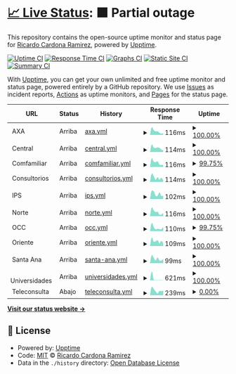 # [📈 Live Status](https://ricardona.github.io/statuspage): <!--live status--> **🟧 Partial outage**

This repository contains the open-source uptime monitor and status page for [Ricardo Cardona Ramirez](https://www.linkedin.com/in/ricardo-cardona-ramirez-668b4122/), powered by [Upptime](https://github.com/upptime/upptime).

[![Uptime CI](https://github.com/ricardona/statuspage/workflows/Uptime%20CI/badge.svg)](https://github.com/ricardona/statuspage/actions?query=workflow%3A%22Uptime+CI%22)
[![Response Time CI](https://github.com/ricardona/statuspage/workflows/Response%20Time%20CI/badge.svg)](https://github.com/ricardona/statuspage/actions?query=workflow%3A%22Response+Time+CI%22)
[![Graphs CI](https://github.com/ricardona/statuspage/workflows/Graphs%20CI/badge.svg)](https://github.com/ricardona/statuspage/actions?query=workflow%3A%22Graphs+CI%22)
[![Static Site CI](https://github.com/ricardona/statuspage/workflows/Static%20Site%20CI/badge.svg)](https://github.com/ricardona/statuspage/actions?query=workflow%3A%22Static+Site+CI%22)
[![Summary CI](https://github.com/ricardona/statuspage/workflows/Summary%20CI/badge.svg)](https://github.com/ricardona/statuspage/actions?query=workflow%3A%22Summary+CI%22)

With [Upptime](https://upptime.js.org), you can get your own unlimited and free uptime monitor and status page, powered entirely by a GitHub repository. We use [Issues](https://github.com/ricardona/statuspage/issues) as incident reports, [Actions](https://github.com/ricardona/statuspage/actions) as uptime monitors, and [Pages](https://ricardona.github.io/statuspage) for the status page.

<!--start: status pages-->
<!-- This summary is generated by Upptime (https://github.com/upptime/upptime) -->
<!-- Do not edit this manually, your changes will be overwritten -->
<!-- prettier-ignore -->
| URL | Status | History | Response Time | Uptime |
| --- | ------ | ------- | ------------- | ------ |
| <img alt="" src="https://icons.duckduckgo.com/ip3/axacolpatria.imedicalcloud.net.ico" height="13"> AXA | Arriba | [axa.yml](https://github.com/imedicalservices/statuspage/commits/HEAD/history/axa.yml) | <details><summary><img alt="Response time graph" src="./graphs/axa/response-time-week.png" height="20"> 116ms</summary><br><a href="https://status.imedicalcloud.net/history/axa"><img alt="Response time 250" src="https://img.shields.io/endpoint?url=https%3A%2F%2Fraw.githubusercontent.com%2Fimedicalservices%2Fstatuspage%2FHEAD%2Fapi%2Faxa%2Fresponse-time.json"></a><br><a href="https://status.imedicalcloud.net/history/axa"><img alt="24-hour response time 50" src="https://img.shields.io/endpoint?url=https%3A%2F%2Fraw.githubusercontent.com%2Fimedicalservices%2Fstatuspage%2FHEAD%2Fapi%2Faxa%2Fresponse-time-day.json"></a><br><a href="https://status.imedicalcloud.net/history/axa"><img alt="7-day response time 116" src="https://img.shields.io/endpoint?url=https%3A%2F%2Fraw.githubusercontent.com%2Fimedicalservices%2Fstatuspage%2FHEAD%2Fapi%2Faxa%2Fresponse-time-week.json"></a><br><a href="https://status.imedicalcloud.net/history/axa"><img alt="30-day response time 146" src="https://img.shields.io/endpoint?url=https%3A%2F%2Fraw.githubusercontent.com%2Fimedicalservices%2Fstatuspage%2FHEAD%2Fapi%2Faxa%2Fresponse-time-month.json"></a><br><a href="https://status.imedicalcloud.net/history/axa"><img alt="1-year response time 230" src="https://img.shields.io/endpoint?url=https%3A%2F%2Fraw.githubusercontent.com%2Fimedicalservices%2Fstatuspage%2FHEAD%2Fapi%2Faxa%2Fresponse-time-year.json"></a></details> | <details><summary><a href="https://status.imedicalcloud.net/history/axa">100.00%</a></summary><a href="https://status.imedicalcloud.net/history/axa"><img alt="All-time uptime 99.86%" src="https://img.shields.io/endpoint?url=https%3A%2F%2Fraw.githubusercontent.com%2Fimedicalservices%2Fstatuspage%2FHEAD%2Fapi%2Faxa%2Fuptime.json"></a><br><a href="https://status.imedicalcloud.net/history/axa"><img alt="24-hour uptime 100.00%" src="https://img.shields.io/endpoint?url=https%3A%2F%2Fraw.githubusercontent.com%2Fimedicalservices%2Fstatuspage%2FHEAD%2Fapi%2Faxa%2Fuptime-day.json"></a><br><a href="https://status.imedicalcloud.net/history/axa"><img alt="7-day uptime 100.00%" src="https://img.shields.io/endpoint?url=https%3A%2F%2Fraw.githubusercontent.com%2Fimedicalservices%2Fstatuspage%2FHEAD%2Fapi%2Faxa%2Fuptime-week.json"></a><br><a href="https://status.imedicalcloud.net/history/axa"><img alt="30-day uptime 100.00%" src="https://img.shields.io/endpoint?url=https%3A%2F%2Fraw.githubusercontent.com%2Fimedicalservices%2Fstatuspage%2FHEAD%2Fapi%2Faxa%2Fuptime-month.json"></a><br><a href="https://status.imedicalcloud.net/history/axa"><img alt="1-year uptime 99.69%" src="https://img.shields.io/endpoint?url=https%3A%2F%2Fraw.githubusercontent.com%2Fimedicalservices%2Fstatuspage%2FHEAD%2Fapi%2Faxa%2Fuptime-year.json"></a></details>
| <img alt="" src="https://icons.duckduckgo.com/ip3/central.imedicalcloud.net.ico" height="13"> Central | Arriba | [central.yml](https://github.com/imedicalservices/statuspage/commits/HEAD/history/central.yml) | <details><summary><img alt="Response time graph" src="./graphs/central/response-time-week.png" height="20"> 114ms</summary><br><a href="https://status.imedicalcloud.net/history/central"><img alt="Response time 170" src="https://img.shields.io/endpoint?url=https%3A%2F%2Fraw.githubusercontent.com%2Fimedicalservices%2Fstatuspage%2FHEAD%2Fapi%2Fcentral%2Fresponse-time.json"></a><br><a href="https://status.imedicalcloud.net/history/central"><img alt="24-hour response time 43" src="https://img.shields.io/endpoint?url=https%3A%2F%2Fraw.githubusercontent.com%2Fimedicalservices%2Fstatuspage%2FHEAD%2Fapi%2Fcentral%2Fresponse-time-day.json"></a><br><a href="https://status.imedicalcloud.net/history/central"><img alt="7-day response time 114" src="https://img.shields.io/endpoint?url=https%3A%2F%2Fraw.githubusercontent.com%2Fimedicalservices%2Fstatuspage%2FHEAD%2Fapi%2Fcentral%2Fresponse-time-week.json"></a><br><a href="https://status.imedicalcloud.net/history/central"><img alt="30-day response time 142" src="https://img.shields.io/endpoint?url=https%3A%2F%2Fraw.githubusercontent.com%2Fimedicalservices%2Fstatuspage%2FHEAD%2Fapi%2Fcentral%2Fresponse-time-month.json"></a><br><a href="https://status.imedicalcloud.net/history/central"><img alt="1-year response time 175" src="https://img.shields.io/endpoint?url=https%3A%2F%2Fraw.githubusercontent.com%2Fimedicalservices%2Fstatuspage%2FHEAD%2Fapi%2Fcentral%2Fresponse-time-year.json"></a></details> | <details><summary><a href="https://status.imedicalcloud.net/history/central">100.00%</a></summary><a href="https://status.imedicalcloud.net/history/central"><img alt="All-time uptime 99.95%" src="https://img.shields.io/endpoint?url=https%3A%2F%2Fraw.githubusercontent.com%2Fimedicalservices%2Fstatuspage%2FHEAD%2Fapi%2Fcentral%2Fuptime.json"></a><br><a href="https://status.imedicalcloud.net/history/central"><img alt="24-hour uptime 100.00%" src="https://img.shields.io/endpoint?url=https%3A%2F%2Fraw.githubusercontent.com%2Fimedicalservices%2Fstatuspage%2FHEAD%2Fapi%2Fcentral%2Fuptime-day.json"></a><br><a href="https://status.imedicalcloud.net/history/central"><img alt="7-day uptime 100.00%" src="https://img.shields.io/endpoint?url=https%3A%2F%2Fraw.githubusercontent.com%2Fimedicalservices%2Fstatuspage%2FHEAD%2Fapi%2Fcentral%2Fuptime-week.json"></a><br><a href="https://status.imedicalcloud.net/history/central"><img alt="30-day uptime 100.00%" src="https://img.shields.io/endpoint?url=https%3A%2F%2Fraw.githubusercontent.com%2Fimedicalservices%2Fstatuspage%2FHEAD%2Fapi%2Fcentral%2Fuptime-month.json"></a><br><a href="https://status.imedicalcloud.net/history/central"><img alt="1-year uptime 99.97%" src="https://img.shields.io/endpoint?url=https%3A%2F%2Fraw.githubusercontent.com%2Fimedicalservices%2Fstatuspage%2FHEAD%2Fapi%2Fcentral%2Fuptime-year.json"></a></details>
| <img alt="" src="https://icons.duckduckgo.com/ip3/comfamiliar.imedicalcloud.net.ico" height="13"> Comfamiliar | Arriba | [comfamiliar.yml](https://github.com/imedicalservices/statuspage/commits/HEAD/history/comfamiliar.yml) | <details><summary><img alt="Response time graph" src="./graphs/comfamiliar/response-time-week.png" height="20"> 116ms</summary><br><a href="https://status.imedicalcloud.net/history/comfamiliar"><img alt="Response time 248" src="https://img.shields.io/endpoint?url=https%3A%2F%2Fraw.githubusercontent.com%2Fimedicalservices%2Fstatuspage%2FHEAD%2Fapi%2Fcomfamiliar%2Fresponse-time.json"></a><br><a href="https://status.imedicalcloud.net/history/comfamiliar"><img alt="24-hour response time 134" src="https://img.shields.io/endpoint?url=https%3A%2F%2Fraw.githubusercontent.com%2Fimedicalservices%2Fstatuspage%2FHEAD%2Fapi%2Fcomfamiliar%2Fresponse-time-day.json"></a><br><a href="https://status.imedicalcloud.net/history/comfamiliar"><img alt="7-day response time 116" src="https://img.shields.io/endpoint?url=https%3A%2F%2Fraw.githubusercontent.com%2Fimedicalservices%2Fstatuspage%2FHEAD%2Fapi%2Fcomfamiliar%2Fresponse-time-week.json"></a><br><a href="https://status.imedicalcloud.net/history/comfamiliar"><img alt="30-day response time 140" src="https://img.shields.io/endpoint?url=https%3A%2F%2Fraw.githubusercontent.com%2Fimedicalservices%2Fstatuspage%2FHEAD%2Fapi%2Fcomfamiliar%2Fresponse-time-month.json"></a><br><a href="https://status.imedicalcloud.net/history/comfamiliar"><img alt="1-year response time 252" src="https://img.shields.io/endpoint?url=https%3A%2F%2Fraw.githubusercontent.com%2Fimedicalservices%2Fstatuspage%2FHEAD%2Fapi%2Fcomfamiliar%2Fresponse-time-year.json"></a></details> | <details><summary><a href="https://status.imedicalcloud.net/history/comfamiliar">99.75%</a></summary><a href="https://status.imedicalcloud.net/history/comfamiliar"><img alt="All-time uptime 99.96%" src="https://img.shields.io/endpoint?url=https%3A%2F%2Fraw.githubusercontent.com%2Fimedicalservices%2Fstatuspage%2FHEAD%2Fapi%2Fcomfamiliar%2Fuptime.json"></a><br><a href="https://status.imedicalcloud.net/history/comfamiliar"><img alt="24-hour uptime 98.25%" src="https://img.shields.io/endpoint?url=https%3A%2F%2Fraw.githubusercontent.com%2Fimedicalservices%2Fstatuspage%2FHEAD%2Fapi%2Fcomfamiliar%2Fuptime-day.json"></a><br><a href="https://status.imedicalcloud.net/history/comfamiliar"><img alt="7-day uptime 99.75%" src="https://img.shields.io/endpoint?url=https%3A%2F%2Fraw.githubusercontent.com%2Fimedicalservices%2Fstatuspage%2FHEAD%2Fapi%2Fcomfamiliar%2Fuptime-week.json"></a><br><a href="https://status.imedicalcloud.net/history/comfamiliar"><img alt="30-day uptime 99.94%" src="https://img.shields.io/endpoint?url=https%3A%2F%2Fraw.githubusercontent.com%2Fimedicalservices%2Fstatuspage%2FHEAD%2Fapi%2Fcomfamiliar%2Fuptime-month.json"></a><br><a href="https://status.imedicalcloud.net/history/comfamiliar"><img alt="1-year uptime 99.96%" src="https://img.shields.io/endpoint?url=https%3A%2F%2Fraw.githubusercontent.com%2Fimedicalservices%2Fstatuspage%2FHEAD%2Fapi%2Fcomfamiliar%2Fuptime-year.json"></a></details>
| <img alt="" src="https://icons.duckduckgo.com/ip3/consultorios.imedicalcloud.net.ico" height="13"> Consultorios | Arriba | [consultorios.yml](https://github.com/imedicalservices/statuspage/commits/HEAD/history/consultorios.yml) | <details><summary><img alt="Response time graph" src="./graphs/consultorios/response-time-week.png" height="20"> 114ms</summary><br><a href="https://status.imedicalcloud.net/history/consultorios"><img alt="Response time 150" src="https://img.shields.io/endpoint?url=https%3A%2F%2Fraw.githubusercontent.com%2Fimedicalservices%2Fstatuspage%2FHEAD%2Fapi%2Fconsultorios%2Fresponse-time.json"></a><br><a href="https://status.imedicalcloud.net/history/consultorios"><img alt="24-hour response time 45" src="https://img.shields.io/endpoint?url=https%3A%2F%2Fraw.githubusercontent.com%2Fimedicalservices%2Fstatuspage%2FHEAD%2Fapi%2Fconsultorios%2Fresponse-time-day.json"></a><br><a href="https://status.imedicalcloud.net/history/consultorios"><img alt="7-day response time 114" src="https://img.shields.io/endpoint?url=https%3A%2F%2Fraw.githubusercontent.com%2Fimedicalservices%2Fstatuspage%2FHEAD%2Fapi%2Fconsultorios%2Fresponse-time-week.json"></a><br><a href="https://status.imedicalcloud.net/history/consultorios"><img alt="30-day response time 148" src="https://img.shields.io/endpoint?url=https%3A%2F%2Fraw.githubusercontent.com%2Fimedicalservices%2Fstatuspage%2FHEAD%2Fapi%2Fconsultorios%2Fresponse-time-month.json"></a><br><a href="https://status.imedicalcloud.net/history/consultorios"><img alt="1-year response time 156" src="https://img.shields.io/endpoint?url=https%3A%2F%2Fraw.githubusercontent.com%2Fimedicalservices%2Fstatuspage%2FHEAD%2Fapi%2Fconsultorios%2Fresponse-time-year.json"></a></details> | <details><summary><a href="https://status.imedicalcloud.net/history/consultorios">100.00%</a></summary><a href="https://status.imedicalcloud.net/history/consultorios"><img alt="All-time uptime 99.97%" src="https://img.shields.io/endpoint?url=https%3A%2F%2Fraw.githubusercontent.com%2Fimedicalservices%2Fstatuspage%2FHEAD%2Fapi%2Fconsultorios%2Fuptime.json"></a><br><a href="https://status.imedicalcloud.net/history/consultorios"><img alt="24-hour uptime 100.00%" src="https://img.shields.io/endpoint?url=https%3A%2F%2Fraw.githubusercontent.com%2Fimedicalservices%2Fstatuspage%2FHEAD%2Fapi%2Fconsultorios%2Fuptime-day.json"></a><br><a href="https://status.imedicalcloud.net/history/consultorios"><img alt="7-day uptime 100.00%" src="https://img.shields.io/endpoint?url=https%3A%2F%2Fraw.githubusercontent.com%2Fimedicalservices%2Fstatuspage%2FHEAD%2Fapi%2Fconsultorios%2Fuptime-week.json"></a><br><a href="https://status.imedicalcloud.net/history/consultorios"><img alt="30-day uptime 100.00%" src="https://img.shields.io/endpoint?url=https%3A%2F%2Fraw.githubusercontent.com%2Fimedicalservices%2Fstatuspage%2FHEAD%2Fapi%2Fconsultorios%2Fuptime-month.json"></a><br><a href="https://status.imedicalcloud.net/history/consultorios"><img alt="1-year uptime 99.96%" src="https://img.shields.io/endpoint?url=https%3A%2F%2Fraw.githubusercontent.com%2Fimedicalservices%2Fstatuspage%2FHEAD%2Fapi%2Fconsultorios%2Fuptime-year.json"></a></details>
| <img alt="" src="https://icons.duckduckgo.com/ip3/ips.imedicalcloud.net.ico" height="13"> IPS | Arriba | [ips.yml](https://github.com/imedicalservices/statuspage/commits/HEAD/history/ips.yml) | <details><summary><img alt="Response time graph" src="./graphs/ips/response-time-week.png" height="20"> 102ms</summary><br><a href="https://status.imedicalcloud.net/history/ips"><img alt="Response time 208" src="https://img.shields.io/endpoint?url=https%3A%2F%2Fraw.githubusercontent.com%2Fimedicalservices%2Fstatuspage%2FHEAD%2Fapi%2Fips%2Fresponse-time.json"></a><br><a href="https://status.imedicalcloud.net/history/ips"><img alt="24-hour response time 66" src="https://img.shields.io/endpoint?url=https%3A%2F%2Fraw.githubusercontent.com%2Fimedicalservices%2Fstatuspage%2FHEAD%2Fapi%2Fips%2Fresponse-time-day.json"></a><br><a href="https://status.imedicalcloud.net/history/ips"><img alt="7-day response time 102" src="https://img.shields.io/endpoint?url=https%3A%2F%2Fraw.githubusercontent.com%2Fimedicalservices%2Fstatuspage%2FHEAD%2Fapi%2Fips%2Fresponse-time-week.json"></a><br><a href="https://status.imedicalcloud.net/history/ips"><img alt="30-day response time 121" src="https://img.shields.io/endpoint?url=https%3A%2F%2Fraw.githubusercontent.com%2Fimedicalservices%2Fstatuspage%2FHEAD%2Fapi%2Fips%2Fresponse-time-month.json"></a><br><a href="https://status.imedicalcloud.net/history/ips"><img alt="1-year response time 210" src="https://img.shields.io/endpoint?url=https%3A%2F%2Fraw.githubusercontent.com%2Fimedicalservices%2Fstatuspage%2FHEAD%2Fapi%2Fips%2Fresponse-time-year.json"></a></details> | <details><summary><a href="https://status.imedicalcloud.net/history/ips">100.00%</a></summary><a href="https://status.imedicalcloud.net/history/ips"><img alt="All-time uptime 99.97%" src="https://img.shields.io/endpoint?url=https%3A%2F%2Fraw.githubusercontent.com%2Fimedicalservices%2Fstatuspage%2FHEAD%2Fapi%2Fips%2Fuptime.json"></a><br><a href="https://status.imedicalcloud.net/history/ips"><img alt="24-hour uptime 100.00%" src="https://img.shields.io/endpoint?url=https%3A%2F%2Fraw.githubusercontent.com%2Fimedicalservices%2Fstatuspage%2FHEAD%2Fapi%2Fips%2Fuptime-day.json"></a><br><a href="https://status.imedicalcloud.net/history/ips"><img alt="7-day uptime 100.00%" src="https://img.shields.io/endpoint?url=https%3A%2F%2Fraw.githubusercontent.com%2Fimedicalservices%2Fstatuspage%2FHEAD%2Fapi%2Fips%2Fuptime-week.json"></a><br><a href="https://status.imedicalcloud.net/history/ips"><img alt="30-day uptime 100.00%" src="https://img.shields.io/endpoint?url=https%3A%2F%2Fraw.githubusercontent.com%2Fimedicalservices%2Fstatuspage%2FHEAD%2Fapi%2Fips%2Fuptime-month.json"></a><br><a href="https://status.imedicalcloud.net/history/ips"><img alt="1-year uptime 99.98%" src="https://img.shields.io/endpoint?url=https%3A%2F%2Fraw.githubusercontent.com%2Fimedicalservices%2Fstatuspage%2FHEAD%2Fapi%2Fips%2Fuptime-year.json"></a></details>
| <img alt="" src="https://icons.duckduckgo.com/ip3/norte.imedicalcloud.net.ico" height="13"> Norte | Arriba | [norte.yml](https://github.com/imedicalservices/statuspage/commits/HEAD/history/norte.yml) | <details><summary><img alt="Response time graph" src="./graphs/norte/response-time-week.png" height="20"> 116ms</summary><br><a href="https://status.imedicalcloud.net/history/norte"><img alt="Response time 227" src="https://img.shields.io/endpoint?url=https%3A%2F%2Fraw.githubusercontent.com%2Fimedicalservices%2Fstatuspage%2FHEAD%2Fapi%2Fnorte%2Fresponse-time.json"></a><br><a href="https://status.imedicalcloud.net/history/norte"><img alt="24-hour response time 86" src="https://img.shields.io/endpoint?url=https%3A%2F%2Fraw.githubusercontent.com%2Fimedicalservices%2Fstatuspage%2FHEAD%2Fapi%2Fnorte%2Fresponse-time-day.json"></a><br><a href="https://status.imedicalcloud.net/history/norte"><img alt="7-day response time 116" src="https://img.shields.io/endpoint?url=https%3A%2F%2Fraw.githubusercontent.com%2Fimedicalservices%2Fstatuspage%2FHEAD%2Fapi%2Fnorte%2Fresponse-time-week.json"></a><br><a href="https://status.imedicalcloud.net/history/norte"><img alt="30-day response time 133" src="https://img.shields.io/endpoint?url=https%3A%2F%2Fraw.githubusercontent.com%2Fimedicalservices%2Fstatuspage%2FHEAD%2Fapi%2Fnorte%2Fresponse-time-month.json"></a><br><a href="https://status.imedicalcloud.net/history/norte"><img alt="1-year response time 224" src="https://img.shields.io/endpoint?url=https%3A%2F%2Fraw.githubusercontent.com%2Fimedicalservices%2Fstatuspage%2FHEAD%2Fapi%2Fnorte%2Fresponse-time-year.json"></a></details> | <details><summary><a href="https://status.imedicalcloud.net/history/norte">100.00%</a></summary><a href="https://status.imedicalcloud.net/history/norte"><img alt="All-time uptime 99.97%" src="https://img.shields.io/endpoint?url=https%3A%2F%2Fraw.githubusercontent.com%2Fimedicalservices%2Fstatuspage%2FHEAD%2Fapi%2Fnorte%2Fuptime.json"></a><br><a href="https://status.imedicalcloud.net/history/norte"><img alt="24-hour uptime 100.00%" src="https://img.shields.io/endpoint?url=https%3A%2F%2Fraw.githubusercontent.com%2Fimedicalservices%2Fstatuspage%2FHEAD%2Fapi%2Fnorte%2Fuptime-day.json"></a><br><a href="https://status.imedicalcloud.net/history/norte"><img alt="7-day uptime 100.00%" src="https://img.shields.io/endpoint?url=https%3A%2F%2Fraw.githubusercontent.com%2Fimedicalservices%2Fstatuspage%2FHEAD%2Fapi%2Fnorte%2Fuptime-week.json"></a><br><a href="https://status.imedicalcloud.net/history/norte"><img alt="30-day uptime 100.00%" src="https://img.shields.io/endpoint?url=https%3A%2F%2Fraw.githubusercontent.com%2Fimedicalservices%2Fstatuspage%2FHEAD%2Fapi%2Fnorte%2Fuptime-month.json"></a><br><a href="https://status.imedicalcloud.net/history/norte"><img alt="1-year uptime 99.96%" src="https://img.shields.io/endpoint?url=https%3A%2F%2Fraw.githubusercontent.com%2Fimedicalservices%2Fstatuspage%2FHEAD%2Fapi%2Fnorte%2Fuptime-year.json"></a></details>
| <img alt="" src="https://icons.duckduckgo.com/ip3/occ.imedicalcloud.net.ico" height="13"> OCC | Arriba | [occ.yml](https://github.com/imedicalservices/statuspage/commits/HEAD/history/occ.yml) | <details><summary><img alt="Response time graph" src="./graphs/occ/response-time-week.png" height="20"> 110ms</summary><br><a href="https://status.imedicalcloud.net/history/occ"><img alt="Response time 189" src="https://img.shields.io/endpoint?url=https%3A%2F%2Fraw.githubusercontent.com%2Fimedicalservices%2Fstatuspage%2FHEAD%2Fapi%2Focc%2Fresponse-time.json"></a><br><a href="https://status.imedicalcloud.net/history/occ"><img alt="24-hour response time 148" src="https://img.shields.io/endpoint?url=https%3A%2F%2Fraw.githubusercontent.com%2Fimedicalservices%2Fstatuspage%2FHEAD%2Fapi%2Focc%2Fresponse-time-day.json"></a><br><a href="https://status.imedicalcloud.net/history/occ"><img alt="7-day response time 110" src="https://img.shields.io/endpoint?url=https%3A%2F%2Fraw.githubusercontent.com%2Fimedicalservices%2Fstatuspage%2FHEAD%2Fapi%2Focc%2Fresponse-time-week.json"></a><br><a href="https://status.imedicalcloud.net/history/occ"><img alt="30-day response time 131" src="https://img.shields.io/endpoint?url=https%3A%2F%2Fraw.githubusercontent.com%2Fimedicalservices%2Fstatuspage%2FHEAD%2Fapi%2Focc%2Fresponse-time-month.json"></a><br><a href="https://status.imedicalcloud.net/history/occ"><img alt="1-year response time 189" src="https://img.shields.io/endpoint?url=https%3A%2F%2Fraw.githubusercontent.com%2Fimedicalservices%2Fstatuspage%2FHEAD%2Fapi%2Focc%2Fresponse-time-year.json"></a></details> | <details><summary><a href="https://status.imedicalcloud.net/history/occ">99.75%</a></summary><a href="https://status.imedicalcloud.net/history/occ"><img alt="All-time uptime 99.97%" src="https://img.shields.io/endpoint?url=https%3A%2F%2Fraw.githubusercontent.com%2Fimedicalservices%2Fstatuspage%2FHEAD%2Fapi%2Focc%2Fuptime.json"></a><br><a href="https://status.imedicalcloud.net/history/occ"><img alt="24-hour uptime 98.25%" src="https://img.shields.io/endpoint?url=https%3A%2F%2Fraw.githubusercontent.com%2Fimedicalservices%2Fstatuspage%2FHEAD%2Fapi%2Focc%2Fuptime-day.json"></a><br><a href="https://status.imedicalcloud.net/history/occ"><img alt="7-day uptime 99.75%" src="https://img.shields.io/endpoint?url=https%3A%2F%2Fraw.githubusercontent.com%2Fimedicalservices%2Fstatuspage%2FHEAD%2Fapi%2Focc%2Fuptime-week.json"></a><br><a href="https://status.imedicalcloud.net/history/occ"><img alt="30-day uptime 99.94%" src="https://img.shields.io/endpoint?url=https%3A%2F%2Fraw.githubusercontent.com%2Fimedicalservices%2Fstatuspage%2FHEAD%2Fapi%2Focc%2Fuptime-month.json"></a><br><a href="https://status.imedicalcloud.net/history/occ"><img alt="1-year uptime 99.97%" src="https://img.shields.io/endpoint?url=https%3A%2F%2Fraw.githubusercontent.com%2Fimedicalservices%2Fstatuspage%2FHEAD%2Fapi%2Focc%2Fuptime-year.json"></a></details>
| <img alt="" src="https://icons.duckduckgo.com/ip3/oriente.imedicalcloud.net.ico" height="13"> Oriente | Arriba | [oriente.yml](https://github.com/imedicalservices/statuspage/commits/HEAD/history/oriente.yml) | <details><summary><img alt="Response time graph" src="./graphs/oriente/response-time-week.png" height="20"> 109ms</summary><br><a href="https://status.imedicalcloud.net/history/oriente"><img alt="Response time 158" src="https://img.shields.io/endpoint?url=https%3A%2F%2Fraw.githubusercontent.com%2Fimedicalservices%2Fstatuspage%2FHEAD%2Fapi%2Foriente%2Fresponse-time.json"></a><br><a href="https://status.imedicalcloud.net/history/oriente"><img alt="24-hour response time 67" src="https://img.shields.io/endpoint?url=https%3A%2F%2Fraw.githubusercontent.com%2Fimedicalservices%2Fstatuspage%2FHEAD%2Fapi%2Foriente%2Fresponse-time-day.json"></a><br><a href="https://status.imedicalcloud.net/history/oriente"><img alt="7-day response time 109" src="https://img.shields.io/endpoint?url=https%3A%2F%2Fraw.githubusercontent.com%2Fimedicalservices%2Fstatuspage%2FHEAD%2Fapi%2Foriente%2Fresponse-time-week.json"></a><br><a href="https://status.imedicalcloud.net/history/oriente"><img alt="30-day response time 126" src="https://img.shields.io/endpoint?url=https%3A%2F%2Fraw.githubusercontent.com%2Fimedicalservices%2Fstatuspage%2FHEAD%2Fapi%2Foriente%2Fresponse-time-month.json"></a><br><a href="https://status.imedicalcloud.net/history/oriente"><img alt="1-year response time 139" src="https://img.shields.io/endpoint?url=https%3A%2F%2Fraw.githubusercontent.com%2Fimedicalservices%2Fstatuspage%2FHEAD%2Fapi%2Foriente%2Fresponse-time-year.json"></a></details> | <details><summary><a href="https://status.imedicalcloud.net/history/oriente">100.00%</a></summary><a href="https://status.imedicalcloud.net/history/oriente"><img alt="All-time uptime 99.58%" src="https://img.shields.io/endpoint?url=https%3A%2F%2Fraw.githubusercontent.com%2Fimedicalservices%2Fstatuspage%2FHEAD%2Fapi%2Foriente%2Fuptime.json"></a><br><a href="https://status.imedicalcloud.net/history/oriente"><img alt="24-hour uptime 100.00%" src="https://img.shields.io/endpoint?url=https%3A%2F%2Fraw.githubusercontent.com%2Fimedicalservices%2Fstatuspage%2FHEAD%2Fapi%2Foriente%2Fuptime-day.json"></a><br><a href="https://status.imedicalcloud.net/history/oriente"><img alt="7-day uptime 100.00%" src="https://img.shields.io/endpoint?url=https%3A%2F%2Fraw.githubusercontent.com%2Fimedicalservices%2Fstatuspage%2FHEAD%2Fapi%2Foriente%2Fuptime-week.json"></a><br><a href="https://status.imedicalcloud.net/history/oriente"><img alt="30-day uptime 100.00%" src="https://img.shields.io/endpoint?url=https%3A%2F%2Fraw.githubusercontent.com%2Fimedicalservices%2Fstatuspage%2FHEAD%2Fapi%2Foriente%2Fuptime-month.json"></a><br><a href="https://status.imedicalcloud.net/history/oriente"><img alt="1-year uptime 99.97%" src="https://img.shields.io/endpoint?url=https%3A%2F%2Fraw.githubusercontent.com%2Fimedicalservices%2Fstatuspage%2FHEAD%2Fapi%2Foriente%2Fuptime-year.json"></a></details>
| <img alt="" src="https://icons.duckduckgo.com/ip3/santaana.imedicalcloud.net.ico" height="13"> Santa Ana | Arriba | [santa-ana.yml](https://github.com/imedicalservices/statuspage/commits/HEAD/history/santa-ana.yml) | <details><summary><img alt="Response time graph" src="./graphs/santa-ana/response-time-week.png" height="20"> 99ms</summary><br><a href="https://status.imedicalcloud.net/history/santa-ana"><img alt="Response time 190" src="https://img.shields.io/endpoint?url=https%3A%2F%2Fraw.githubusercontent.com%2Fimedicalservices%2Fstatuspage%2FHEAD%2Fapi%2Fsanta-ana%2Fresponse-time.json"></a><br><a href="https://status.imedicalcloud.net/history/santa-ana"><img alt="24-hour response time 92" src="https://img.shields.io/endpoint?url=https%3A%2F%2Fraw.githubusercontent.com%2Fimedicalservices%2Fstatuspage%2FHEAD%2Fapi%2Fsanta-ana%2Fresponse-time-day.json"></a><br><a href="https://status.imedicalcloud.net/history/santa-ana"><img alt="7-day response time 99" src="https://img.shields.io/endpoint?url=https%3A%2F%2Fraw.githubusercontent.com%2Fimedicalservices%2Fstatuspage%2FHEAD%2Fapi%2Fsanta-ana%2Fresponse-time-week.json"></a><br><a href="https://status.imedicalcloud.net/history/santa-ana"><img alt="30-day response time 118" src="https://img.shields.io/endpoint?url=https%3A%2F%2Fraw.githubusercontent.com%2Fimedicalservices%2Fstatuspage%2FHEAD%2Fapi%2Fsanta-ana%2Fresponse-time-month.json"></a><br><a href="https://status.imedicalcloud.net/history/santa-ana"><img alt="1-year response time 209" src="https://img.shields.io/endpoint?url=https%3A%2F%2Fraw.githubusercontent.com%2Fimedicalservices%2Fstatuspage%2FHEAD%2Fapi%2Fsanta-ana%2Fresponse-time-year.json"></a></details> | <details><summary><a href="https://status.imedicalcloud.net/history/santa-ana">100.00%</a></summary><a href="https://status.imedicalcloud.net/history/santa-ana"><img alt="All-time uptime 99.96%" src="https://img.shields.io/endpoint?url=https%3A%2F%2Fraw.githubusercontent.com%2Fimedicalservices%2Fstatuspage%2FHEAD%2Fapi%2Fsanta-ana%2Fuptime.json"></a><br><a href="https://status.imedicalcloud.net/history/santa-ana"><img alt="24-hour uptime 100.00%" src="https://img.shields.io/endpoint?url=https%3A%2F%2Fraw.githubusercontent.com%2Fimedicalservices%2Fstatuspage%2FHEAD%2Fapi%2Fsanta-ana%2Fuptime-day.json"></a><br><a href="https://status.imedicalcloud.net/history/santa-ana"><img alt="7-day uptime 100.00%" src="https://img.shields.io/endpoint?url=https%3A%2F%2Fraw.githubusercontent.com%2Fimedicalservices%2Fstatuspage%2FHEAD%2Fapi%2Fsanta-ana%2Fuptime-week.json"></a><br><a href="https://status.imedicalcloud.net/history/santa-ana"><img alt="30-day uptime 100.00%" src="https://img.shields.io/endpoint?url=https%3A%2F%2Fraw.githubusercontent.com%2Fimedicalservices%2Fstatuspage%2FHEAD%2Fapi%2Fsanta-ana%2Fuptime-month.json"></a><br><a href="https://status.imedicalcloud.net/history/santa-ana"><img alt="1-year uptime 99.96%" src="https://img.shields.io/endpoint?url=https%3A%2F%2Fraw.githubusercontent.com%2Fimedicalservices%2Fstatuspage%2FHEAD%2Fapi%2Fsanta-ana%2Fuptime-year.json"></a></details>
| <img alt="" src="https://icons.duckduckgo.com/ip3/universidades.imedicalcloud.net.ico" height="13"> Universidades | Arriba | [universidades.yml](https://github.com/imedicalservices/statuspage/commits/HEAD/history/universidades.yml) | <details><summary><img alt="Response time graph" src="./graphs/universidades/response-time-week.png" height="20"> 621ms</summary><br><a href="https://status.imedicalcloud.net/history/universidades"><img alt="Response time 167" src="https://img.shields.io/endpoint?url=https%3A%2F%2Fraw.githubusercontent.com%2Fimedicalservices%2Fstatuspage%2FHEAD%2Fapi%2Funiversidades%2Fresponse-time.json"></a><br><a href="https://status.imedicalcloud.net/history/universidades"><img alt="24-hour response time 48" src="https://img.shields.io/endpoint?url=https%3A%2F%2Fraw.githubusercontent.com%2Fimedicalservices%2Fstatuspage%2FHEAD%2Fapi%2Funiversidades%2Fresponse-time-day.json"></a><br><a href="https://status.imedicalcloud.net/history/universidades"><img alt="7-day response time 621" src="https://img.shields.io/endpoint?url=https%3A%2F%2Fraw.githubusercontent.com%2Fimedicalservices%2Fstatuspage%2FHEAD%2Fapi%2Funiversidades%2Fresponse-time-week.json"></a><br><a href="https://status.imedicalcloud.net/history/universidades"><img alt="30-day response time 248" src="https://img.shields.io/endpoint?url=https%3A%2F%2Fraw.githubusercontent.com%2Fimedicalservices%2Fstatuspage%2FHEAD%2Fapi%2Funiversidades%2Fresponse-time-month.json"></a><br><a href="https://status.imedicalcloud.net/history/universidades"><img alt="1-year response time 169" src="https://img.shields.io/endpoint?url=https%3A%2F%2Fraw.githubusercontent.com%2Fimedicalservices%2Fstatuspage%2FHEAD%2Fapi%2Funiversidades%2Fresponse-time-year.json"></a></details> | <details><summary><a href="https://status.imedicalcloud.net/history/universidades">100.00%</a></summary><a href="https://status.imedicalcloud.net/history/universidades"><img alt="All-time uptime 99.96%" src="https://img.shields.io/endpoint?url=https%3A%2F%2Fraw.githubusercontent.com%2Fimedicalservices%2Fstatuspage%2FHEAD%2Fapi%2Funiversidades%2Fuptime.json"></a><br><a href="https://status.imedicalcloud.net/history/universidades"><img alt="24-hour uptime 100.00%" src="https://img.shields.io/endpoint?url=https%3A%2F%2Fraw.githubusercontent.com%2Fimedicalservices%2Fstatuspage%2FHEAD%2Fapi%2Funiversidades%2Fuptime-day.json"></a><br><a href="https://status.imedicalcloud.net/history/universidades"><img alt="7-day uptime 100.00%" src="https://img.shields.io/endpoint?url=https%3A%2F%2Fraw.githubusercontent.com%2Fimedicalservices%2Fstatuspage%2FHEAD%2Fapi%2Funiversidades%2Fuptime-week.json"></a><br><a href="https://status.imedicalcloud.net/history/universidades"><img alt="30-day uptime 100.00%" src="https://img.shields.io/endpoint?url=https%3A%2F%2Fraw.githubusercontent.com%2Fimedicalservices%2Fstatuspage%2FHEAD%2Fapi%2Funiversidades%2Fuptime-month.json"></a><br><a href="https://status.imedicalcloud.net/history/universidades"><img alt="1-year uptime 99.94%" src="https://img.shields.io/endpoint?url=https%3A%2F%2Fraw.githubusercontent.com%2Fimedicalservices%2Fstatuspage%2FHEAD%2Fapi%2Funiversidades%2Fuptime-year.json"></a></details>
| <img alt="" src="https://icons.duckduckgo.com/ip3/null.ico" height="13"> Teleconsulta | Abajo | [teleconsulta.yml](https://github.com/imedicalservices/statuspage/commits/HEAD/history/teleconsulta.yml) | <details><summary><img alt="Response time graph" src="./graphs/teleconsulta/response-time-week.png" height="20"> 239ms</summary><br><a href="https://status.imedicalcloud.net/history/teleconsulta"><img alt="Response time 290" src="https://img.shields.io/endpoint?url=https%3A%2F%2Fraw.githubusercontent.com%2Fimedicalservices%2Fstatuspage%2FHEAD%2Fapi%2Fteleconsulta%2Fresponse-time.json"></a><br><a href="https://status.imedicalcloud.net/history/teleconsulta"><img alt="24-hour response time 231" src="https://img.shields.io/endpoint?url=https%3A%2F%2Fraw.githubusercontent.com%2Fimedicalservices%2Fstatuspage%2FHEAD%2Fapi%2Fteleconsulta%2Fresponse-time-day.json"></a><br><a href="https://status.imedicalcloud.net/history/teleconsulta"><img alt="7-day response time 239" src="https://img.shields.io/endpoint?url=https%3A%2F%2Fraw.githubusercontent.com%2Fimedicalservices%2Fstatuspage%2FHEAD%2Fapi%2Fteleconsulta%2Fresponse-time-week.json"></a><br><a href="https://status.imedicalcloud.net/history/teleconsulta"><img alt="30-day response time 297" src="https://img.shields.io/endpoint?url=https%3A%2F%2Fraw.githubusercontent.com%2Fimedicalservices%2Fstatuspage%2FHEAD%2Fapi%2Fteleconsulta%2Fresponse-time-month.json"></a><br><a href="https://status.imedicalcloud.net/history/teleconsulta"><img alt="1-year response time 316" src="https://img.shields.io/endpoint?url=https%3A%2F%2Fraw.githubusercontent.com%2Fimedicalservices%2Fstatuspage%2FHEAD%2Fapi%2Fteleconsulta%2Fresponse-time-year.json"></a></details> | <details><summary><a href="https://status.imedicalcloud.net/history/teleconsulta">0.00%</a></summary><a href="https://status.imedicalcloud.net/history/teleconsulta"><img alt="All-time uptime 83.39%" src="https://img.shields.io/endpoint?url=https%3A%2F%2Fraw.githubusercontent.com%2Fimedicalservices%2Fstatuspage%2FHEAD%2Fapi%2Fteleconsulta%2Fuptime.json"></a><br><a href="https://status.imedicalcloud.net/history/teleconsulta"><img alt="24-hour uptime 0.00%" src="https://img.shields.io/endpoint?url=https%3A%2F%2Fraw.githubusercontent.com%2Fimedicalservices%2Fstatuspage%2FHEAD%2Fapi%2Fteleconsulta%2Fuptime-day.json"></a><br><a href="https://status.imedicalcloud.net/history/teleconsulta"><img alt="7-day uptime 0.00%" src="https://img.shields.io/endpoint?url=https%3A%2F%2Fraw.githubusercontent.com%2Fimedicalservices%2Fstatuspage%2FHEAD%2Fapi%2Fteleconsulta%2Fuptime-week.json"></a><br><a href="https://status.imedicalcloud.net/history/teleconsulta"><img alt="30-day uptime 7.96%" src="https://img.shields.io/endpoint?url=https%3A%2F%2Fraw.githubusercontent.com%2Fimedicalservices%2Fstatuspage%2FHEAD%2Fapi%2Fteleconsulta%2Fuptime-month.json"></a><br><a href="https://status.imedicalcloud.net/history/teleconsulta"><img alt="1-year uptime 54.43%" src="https://img.shields.io/endpoint?url=https%3A%2F%2Fraw.githubusercontent.com%2Fimedicalservices%2Fstatuspage%2FHEAD%2Fapi%2Fteleconsulta%2Fuptime-year.json"></a></details>

<!--end: status pages-->

[**Visit our status website →**](https://ricardona.github.io/statuspage)

## 📄 License

- Powered by: [Upptime](https://github.com/upptime/upptime)
- Code: [MIT](./LICENSE) © [Ricardo Cardona Ramirez](https://www.linkedin.com/in/ricardo-cardona-ramirez-668b4122/)
- Data in the `./history` directory: [Open Database License](https://opendatacommons.org/licenses/odbl/1-0/)
